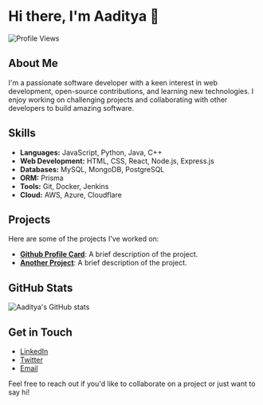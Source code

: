 # Hi there, I'm Aaditya 👋

![Profile Views](https://komarev.com/ghpvc/?username=aaditya2907)

## About Me

I'm a passionate software developer with a keen interest in web development, open-source contributions, and learning new technologies. I enjoy working on challenging projects and collaborating with other developers to build amazing software.

## Skills

- **Languages:** JavaScript, Python, Java, C++
- **Web Development:** HTML, CSS, React, Node.js, Express.js
- **Databases:** MySQL, MongoDB, PostgreSQL
- **ORM:** Prisma
- **Tools:** Git, Docker, Jenkins
- **Cloud:** AWS, Azure, Cloudflare

## Projects

Here are some of the projects I've worked on:

- [**Github Profile Card**](https://github.com/aaditya2907/Github-Profile-Card): A brief description of the project.
- [**Another Project**](https://github.com/aaditya2907/another-project): A brief description of the project.

## GitHub Stats

![Aaditya's GitHub stats](https://github-readme-stats.vercel.app/api?username=aaditya2907&show_icons=true&theme=radical)

## Get in Touch

- [LinkedIn](https://www.linkedin.com/in/aaditya2907)
- [Twitter]((https://x.com/not__Aaditya))
- [Email](mailto:aaaditya1314@gmail.com)

Feel free to reach out if you'd like to collaborate on a project or just want to say hi!

